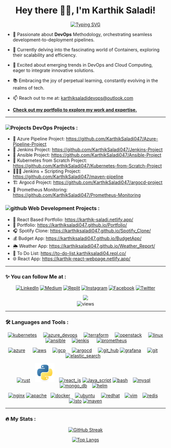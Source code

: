 <div align="center">

#  Hey there 🙋‍♂️, I'm **Karthik Saladi**! 
<p align="center">
    <a href="https://git.io/typing-svg"><img src="https://readme-typing-svg.demolab.com?font=Fira+Code&pause=1000&color=F72296&random=false&width=435&lines=%F0%9F%91%8B+Welcome+to+my+GitHub+Profile;Explore+the+World+of+Cloud+%26+DevOps" alt="Typing SVG" /></a></p>

<!---
<img src="https://github.com/KarthikSaladi047/KarthikSaladi047/assets/105864615/57096ec8-61fe-4d01-8b35-7036bd9c455e" style="width: 100%;">
<table>
  <tr>
    <td></td>
    <td>
      <ul>
        <li>👀 Passionate about <b>DevOps</b> Methodology, orchestrating seamless development-to-deployment pipelines.</li>
        <li>🌱 Currently delving into the fascinating world of Containers, exploring their scalability and efficiency.</li>
        <li>💞️ Excited about emerging trends in DevOps and Cloud Computing, eager to integrate innovative solutions.</li>
        <li>📚 Embracing the joy of perpetual learning, constantly evolving in the realms of tech.</li>
        <li>📫 Reach out to me at: <a>karthiksaladidevops@outlook.com</a></li>
        <li><a href="https://karthik-saladi.netlify.app/">Check out my portfolio to explore my work and expertise</a></li>
      </ul>
    </td>
  </tr>
</table>
--->
<div align="left">

- 👀 Passionate about **DevOps** Methodology, orchestrating seamless development-to-deployment pipelines.
- 🌱 Currently delving into the fascinating world of Containers, exploring their scalability and efficiency.
- 💞️ Excited about emerging trends in DevOps and Cloud Computing, eager to integrate innovative solutions.
- 📚 Embracing the joy of perpetual learning, constantly evolving in the realms of tech.
- 📫 Reach out to me at: karthiksaladidevops@outlook.com

- [**Check out my portfolio to explore my work and expertise.**](https://karthik-saladi.netlify.app/)

---

    
### <img src="https://cdn-icons-png.flaticon.com/512/1087/1087815.png" title="Projects" alt="Projects" width="40" height="40"/> DevOps Projects :
- 🚀 Azure Pipeline Project: <a href="https://github.com/KarthikSaladi047/Azure-Pipeline-Project"> https://github.com/KarthikSaladi047/Azure-Pipeline-Project </a>
- 🤖 Jenkins Project: <a href="https://github.com/KarthikSaladi047/Jenkins-Project">https://github.com/KarthikSaladi047/Jenkins-Project</a>
- 🔧 Ansible Project: <a href="https://github.com/KarthikSaladi047/Ansible-Project">https://github.com/KarthikSaladi047/Ansible-Project</a>
- 🎡 Kubernetes from Scratch Project: <a href="https://github.com/KarthikSaladi047/Kubernetes-from-Scratch-Project">https://github.com/KarthikSaladi047/Kubernetes-from-Scratch-Project</a>
- 🧑🏻‍💻 Jenkins + Scripting Project: <a href="https://github.com/KarthikSaladi047/maven-pipelinep">https://github.com/KarthikSaladi047/maven-pipeline</a>
- 🏗️ Argocd Project: <a href="https://github.com/KarthikSaladi047/argocd-project">https://github.com/KarthikSaladi047/argocd-project</a>
- 🔎 Prometheus  Monitoring: <a href="https://github.com/KarthikSaladi047/Prometheus-Monitoring">https://github.com/KarthikSaladi047/Prometheus-Monitoring</a>

### <img src="https://logos-download.com/wp-content/uploads/2016/09/GitHub_logo.png" title="github" alt="github" width="40" height="40"/>  Web Development Projects :

- 🧳 React Based Portfolio: <a href="https://karthik-saladi.netlify.app/">https://karthik-saladi.netlify.app/</a>
- 📝 Portfolio: <a href="https://karthiksaladi047.github.io/Portfolio">https://karthiksaladi047.github.io/Portfolio/</a>
- 🎧 Spotify Clone: <a href="https://karthiksaladi047.github.io/Spotify_Clone">https://karthiksaladi047.github.io/Spotify_Clone/</a>
- 💰 Budget App: <a href="https://karthiksaladi047.github.io/BudgetApp/">https://karthiksaladi047.github.io/BudgetApp/</a>
- 🌦️ Weather App: <a href="https://karthiksaladi047.github.io/Weather_Report/">https://karthiksaladi047.github.io/Weather_Report/</a>
- 📌 To Do List: <a href="https://to-do-list.karthiksaladi04.repl.co/">https://to-do-list.karthiksaladi04.repl.co/</a>
- 🌐 React App: <a href="https://karthik-react-webpage.netlify.app/">https://karthik-react-webpage.netlify.app/</a>

---
<div align="left">

### ✨ You can follow Me at :
<!---
<div align="center">
    <img src="https://www.bitsystechnologies.com/wp-content/uploads/2022/03/DevOps.gif"> <br>
</div>
--->

<div align="center">

[![LinkedIn](https://img.shields.io/badge/LinkedIn-Connect-white?style=plastic&logo=linkedin&labelColor=blue)](https://www.linkedin.com/in/sai-sampath-karthik-saladi-76a42a259/)
[![Medium](https://img.shields.io/badge/Medium-Follow-white?style=plastic&logo=medium&labelColor=black)](https://medium.com/@karthiksaladidevops)
[![Replit](https://img.shields.io/badge/Replit-Follow-orange?style=plastic&logo=replit&labelColor=green)](https://replit.com/@KarthikSaladi04)
[![Instagram](https://img.shields.io/badge/Instagram-Follow-red?style=plastic&logo=instagram&logoColor=red)](https://www.instagram.com/mr.karthik_saladi/)
[![Facebook](https://img.shields.io/badge/Facebook-Follow-blue?style=plastic&logo=facebook&logoColor=white)](https://www.facebook.com/karthiknaidu.saisampath/)
[![Twitter](https://img.shields.io/badge/Twitter-Follow-blue?style=plastic&logo=twitter&logoColor=blue)](https://twitter.com/karthiksaladi)

<div id="header" align="center">
    <img src="https://media.giphy.com/media/f3iwJFOVOwuy7K6FFw/giphy.gif"><br>
</div>

<div width="100%" height="100" align="center">
  <img src="https://komarev.com/ghpvc/?username=KarthikSaladi047&style=flat-square&color=blue" alt="views"/>
</div>

---
<div align="left">

### 🛠️ Languages and Tools :
<!---
<div align="center">
  <img src="https://github.com/KarthikSaladi047/KarthikSaladi047/assets/105864615/b8a9e932-7db2-47c7-b6e5-b257107006b9.gif" />
</div>

<div align="center">
  <img src="https://github.com/KarthikSaladi047/KarthikSaladi047/assets/105864615/5883c52f-3a48-40c7-aa03-908a2c295e55.gif" />
</div>

<div align="center">
  <img src="https://github.com/KarthikSaladi047/KarthikSaladi047/assets/105864615/5872638e-74b3-4280-ae80-688b6b3e7f99.gif" />
</div>

--->
<p align="center"> 
    <a href="https://kubernetes.io" target="_blank" rel="noreferrer"> <img src="https://www.vectorlogo.zone/logos/kubernetes/kubernetes-icon.svg" alt="kubernetes" width="60" height="60"/></a>&nbsp;&nbsp;&nbsp;&nbsp;
    <a href="https://azure.microsoft.com/en-in/products/devops/"> <img src="https://github.com/KarthikSaladi047/KarthikSaladi047/assets/105864615/c08400fe-f179-4af0-9db0-33dbb52dac01.png" alt="azure_devops" width="60" height="60"/></a>&nbsp;&nbsp;&nbsp;&nbsp;
    <a href="https://www.terraform.io/" target="_blank" rel="noreferrer"> <img src="https://www.vectorlogo.zone/logos/terraformio/terraformio-icon.svg" alt="terraform" width="60" height="60"/></a>&nbsp;&nbsp;&nbsp;&nbsp;
    <a href="https://www.openstack.org/" target="_blank" rel="noreferrer"> <img src="https://www.vectorlogo.zone/logos/openstack/openstack-icon.svg" alt="openstack" width="60" height="60"/></a>&nbsp;&nbsp;&nbsp;&nbsp;
    <a href="https://www.linux.org/" target="_blank" rel="noreferrer"> <img src="https://www.vectorlogo.zone/logos/linux/linux-icon.svg" alt="linux" width="60" height="60"/></a> &nbsp;&nbsp;&nbsp;&nbsp;
    <a href="https://www.ansible.com/" target="_blank" rel="noreferrer"> <img src="https://www.vectorlogo.zone/logos/ansible/ansible-icon.svg" alt="ansible" width="60" height="60"/></a>&nbsp;&nbsp;&nbsp;&nbsp;
    <a href="https://www.jenkins.io/" target="_blank" rel="noreferrer"> <img src="https://www.vectorlogo.zone/logos/jenkins/jenkins-icon.svg" alt="jenkis" width="60" height="60"/></a> &nbsp;&nbsp;&nbsp;&nbsp;
    <a href="https://prometheus.io/" target="_blank" rel="noreferrer"> <img src="https://www.vectorlogo.zone/logos/prometheusio/prometheusio-icon.svg" alt="prometheus" width="60" height="60"/></a>&nbsp;&nbsp;&nbsp;&nbsp;
</p>
<p align="center">
    <a href="https://azure.microsoft.com/en-in/" target="_blank" rel="noreferrer"> <img src="https://www.vectorlogo.zone/logos/microsoft_azure/microsoft_azure-icon.svg" alt="azure" width="60" height="60"/></a>&nbsp;&nbsp;&nbsp;&nbsp;&nbsp;
    <a href="https://aws.amazon.com/" target="_blank" rel="noreferrer"> <img src="https://www.vectorlogo.zone/logos/amazon_aws/amazon_aws-ar21.svg" alt="aws" width="140" height="60"/></a>&nbsp;&nbsp;&nbsp;&nbsp;
    <a href="https://cloud.google.com/" target="_blank" rel="noreferrer"> <img src="https://www.vectorlogo.zone/logos/google_cloud/google_cloud-icon.svg" alt="gcp" width="60" height="60"/></a>&nbsp;&nbsp;&nbsp;&nbsp;
    <a href="https://argoproj.github.io/cd/" target="_blank" rel="noreferrer"> <img src="https://www.vectorlogo.zone/logos/argoprojio/argoprojio-icon.svg" alt="argocd" width="60" height="60"/></a>&nbsp;&nbsp;&nbsp;&nbsp;
    <a href="https://github.com/" target="_blank" rel="noreferrer"> <img src="https://www.vectorlogo.zone/logos/github/github-icon.svg" alt="git_hub" width="60" height="60"/></a>
    <a href="https://grafana.com/" target="_blank" rel="noreferrer"> <img src="https://www.vectorlogo.zone/logos/grafana/grafana-icon.svg" alt="grafana" width="60" height="60"/></a>&nbsp;&nbsp;&nbsp;&nbsp;
    <a href="https://git-scm.com/" target="_blank" rel="noreferrer"> <img src="https://www.vectorlogo.zone/logos/git-scm/git-scm-icon.svg" alt="git" width="60" height="60"/></a>&nbsp;&nbsp;&nbsp;&nbsp;
    <a href="https://www.elastic.co/" target="_blank" rel="noreferrer"> <img src="https://www.vectorlogo.zone/logos/elastic/elastic-icon.svg" alt="elastic_search" width="60" height="60"/></a>&nbsp;&nbsp;&nbsp;&nbsp;  
</p>
<p align="center">
    <a href="https://www.rust-lang.org/" target="_blank" rel="noreferrer"> <img src="https://www.vectorlogo.zone/logos/rust-lang/rust-lang-icon.svg" alt="rust" width="60" height="60"/></a>&nbsp;&nbsp;&nbsp;
    <a href="https://www.python.org" target="_blank" rel="noreferrer"> <img src="https://raw.githubusercontent.com/devicons/devicon/master/icons/python/python-original.svg" alt="python" width="60" height="60"/></a>&nbsp;&nbsp;&nbsp;
    <a href="https://react.dev/" target="_blank" rel="noreferrer"> <img src="https://www.vectorlogo.zone/logos/reactjs/reactjs-icon.svg" alt="react_js" width="60" height="60"/></a>
    <a href="https://www.javascript.com/" target="_blank" rel="noreferrer"> <img src="https://github.com/KarthikSaladi047/KarthikSaladi047/assets/105864615/835865f4-069c-404c-a6be-07f24f92c231.png" alt="Java_script" width="90" height="60"/></a>
    <a href="https://www.gnu.org/software/bash/manual/bash.html" target="_blank" rel="noreferrer"> <img src="https://www.vectorlogo.zone/logos/gnu_bash/gnu_bash-icon.svg" alt="bash" width="60" height="60"/></a>&nbsp;&nbsp;&nbsp;
    <a href="https://www.mysql.com/" target="_blank" rel="noreferrer"> <img src="https://www.vectorlogo.zone/logos/mysql/mysql-horizontal.svg" alt="mysql" width="100" height="60"/></a>&nbsp;&nbsp;&nbsp;
    <a href="https://www.mongodb.com/" target="_blank" rel="noreferrer"> <img src="https://www.vectorlogo.zone/logos/mongodb/mongodb-ar21.svg" alt="mongo_db" width="110" height="60"/></a>&nbsp;&nbsp;&nbsp;
    <a href="https://helm.sh/" target="_blank" rel="noreferrer"> <img src="https://www.vectorlogo.zone/logos/helmsh/helmsh-icon.svg" alt="helm" width="60" height="60"/></a>&nbsp;&nbsp;&nbsp;
</p>
<p align="center">
    <a href="https://nginx.org/" target="_blank" rel="noreferrer"> <img src="https://www.vectorlogo.zone/logos/nginx/nginx-icon.svg" alt="nginx" width="60" height="60"/></a>
    <a href="https://httpd.apache.org/" target="_blank" rel="noreferrer"> <img src="https://www.vectorlogo.zone/logos/apache/apache-ar21.svg" alt="apache" width="110" height="60"/></a>&nbsp;&nbsp;
    <a href="https://www.docker.com/" target="_blank" rel="noreferrer"> <img src="https://www.vectorlogo.zone/logos/docker/docker-official.svg" alt="docker" width="70" height="60"/></a>&nbsp;&nbsp;&nbsp;
    <a href="https://ubuntu.com/" target="_blank" rel="noreferrer"> <img src="https://www.vectorlogo.zone/logos/ubuntu/ubuntu-icon.svg" alt="ubuntu" width="60" height="60"/></a>&nbsp;&nbsp;&nbsp;&nbsp;
    <a href="https://www.redhat.com/" target="_blank" rel="noreferrer"> <img src="https://www.vectorlogo.zone/logos/redhat/redhat-icon.svg" alt="redhat" width="60" height="60"/></a>&nbsp;&nbsp;&nbsp;
    <a href="https://www.vim.org/" target="_blank" rel="noreferrer"> <img src="https://www.vectorlogo.zone/logos/vim/vim-icon.svg" alt="vim" width="60" height="60"/></a> &nbsp;&nbsp;
    <a href="https://redis.io/" target="_blank" rel="noreferrer"> <img src="https://www.vectorlogo.zone/logos/redis/redis-icon.svg" alt="redis" width="60" height="60"/></a>&nbsp;&nbsp;&nbsp;&nbsp;
    <a href="https://istio.io/" target="_blank" rel="noreferrer"> <img src="https://www.vectorlogo.zone/logos/istioio/istioio-ar21.svg" alt="isto" width="110" height="60"/></a>
    <a href="https://maven.apache.org/" target="_blank" rel="noreferrer"> <img src="https://www.vectorlogo.zone/logos/apache_maven/apache_maven-ar21.svg" alt="maven" width="100" height="60"/></a>
</p>
<!---
<p align="center">
    <a href="https://postman.com" target="_blank" rel="noreferrer"> <img src="https://www.vectorlogo.zone/logos/sap/sap-icon.svg" alt="sap" width="80" height="80"/></a>
    <a href="https://postman.com" target="_blank" rel="noreferrer"> <img src="https://www.vectorlogo.zone/logos/platform9/platform9-ar21.svg" alt="platform9" width="180" height="180"/></a>
</p>
--->

---
 
### 🔥 My Stats :
<div id="stats" align="center">
  
  [![GitHub Streak](http://github-readme-streak-stats.herokuapp.com?user=KarthikSaladi047&theme=dark&hide_border=true&border_radius=60&date_format=j%20M%5B%20Y%5D)](https://git.io/streak-stats)

  [![Top Langs](https://github-readme-stats.vercel.app/api/top-langs/?username=KarthikSaladi047&layout=compact)](https://github.com/anuraghazra/github-readme-stats)
</div>
<!---
KarthikSaladi047/KarthikSaladi047 is a ✨ special ✨ repository because its `README.md` (this file) appears on your GitHub profile.
You can click the Preview link to take a look at your changes.
--->
